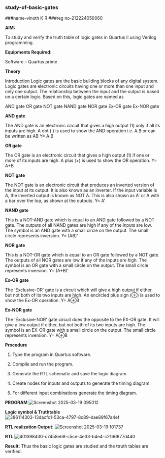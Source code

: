 ### study-of-basic-gates
###name-vinoth K R
###reg no-212224050060

**AIM:** 

To study and verify the truth table of logic gates in Quartus II using Verilog programming.

**Equipments Required:**

Software – Quartus prime 

**Theory**

Introduction Logic gates are the basic building blocks of any digital system. Logic gates are electronic circuits having one or more than one input and only one output. The relationship between the input and the output is based on a certain logic. Based on this, logic gates are named as

AND gate OR gate NOT gate NAND gate NOR gate Ex-OR gate Ex-NOR gate

**AND gate**

The AND gate is an electronic circuit that gives a high output (1) only if all its inputs are high. A dot (.) is used to show the AND operation i.e. A.B or can be written as AB
Y= A.B

**OR gate** 

The OR gate is an electronic circuit that gives a high output (1) if one or more of its inputs are high. A plus (+) is used to show the OR operation.
Y= A+B

**NOT gate**

The NOT gate is an electronic circuit that produces an inverted version of the input at its output. It is also known as an inverter. If the input variable is A, the inverted output is known as NOT A. This is also shown as A' or A with a bar over the top, as shown at the outputs.
Y= A'

**NAND gate**

This is a NOT-AND gate which is equal to an AND gate followed by a NOT gate. The outputs of all NAND gates are high if any of the inputs are low. The symbol is an AND gate with a small circle on the output. The small circle represents inversion.
Y= (AB)’

**NOR gate**

This is a NOT-OR gate which is equal to an OR gate followed by a NOT gate. The outputs of all NOR gates are low if any of the inputs are high. The symbol is an OR gate with a small circle on the output. The small circle represents inversion.
Y= (A+B)’

**Ex-OR gate**

The 'Exclusive-OR' gate is a circuit which will give a high output if either, but not both of its two inputs are high. An encircled plus sign (⊕) is used to show the Ex-OR operation.
Y= A⊕B

**Ex-NOR gate**

The 'Exclusive-NOR' gate circuit does the opposite to the EX-OR gate. It will give a low output if either, but not both of its two inputs are high. The symbol is an EX-OR gate with a small circle on the output. The small circle represents inversion.
Y= A⊕B

**Procedure** 

1.	Type the program in Quartus software.

2.	Compile and run the program.

3.	Generate the RTL schematic and save the logic diagram.

4.	Create nodes for inputs and outputs to generate the timing diagram.

5.	For different input combinations generate the timing diagram.


**PROGRAM**
![Screenshot 2025-03-19 095012](https://github.com/user-attachments/assets/7293c6fa-87a8-4a61-b305-eb002af26133)

 
**Logic symbol & Truthtable**
![386114303-13dacfc1-53ca-4797-8c89-dae89f67a4ef](https://github.com/user-attachments/assets/3054e261-a9b2-41f7-8a68-cc025871fc6b)


**RTL realization Output:** 
![Screenshot 2025-03-19 101737](https://github.com/user-attachments/assets/cb62c971-d39c-4196-9b90-cc637bfb1db2)

**RTL**
![401398430-c7458eb9-c5ce-4e33-b4e4-c2166877d440](https://github.com/user-attachments/assets/3da0926a-4fab-4f8c-9758-d62e28df045f)

**Result:**
Thus the basic logic gates are studied and the ttruth tables are verified.


